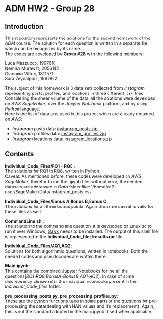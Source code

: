 # ADM HW2 - Group 28

## Introduction
This repository represents the solutions for the second homework of the *ADM* course. The solution for each question is written in a separate file which can be recognized by its name. <br> 
The codes are developed by **Group #28** with the following members:<br>

Luca Mazzucco, 1997610<br>
Nemish Murawat, 2056142<br>
Giacomo Vittori, 1811571<br>
Sara Zeynalpour, 1997862<br>

The subject of this homework is 3 data sets collected from *Instagram* representing posts, profiles, and locations in three different *.csv* files. Considering the sheer volume of the data, all the solutions were developed on *AWS SageMaker*, over the *Jupyter Notebook* platform, and by using *Python* language.<br>
Here is the list of data sets used in this project which are already mounted on *AWS*:
- *Instagram* posts data: [instagram_posts.zip](https://adm2022.s3.amazonaws.com/instagram_posts.zip)
- *Instagram* profiles data: [instagram_profiles.zip](https://adm2022.s3.amazonaws.com/instagram_profiles.zip)
- *Instagram* locations data: [instagram_locations.zip](https://adm2022.s3.amazonaws.com/instagram_locations.zip)


## Contents
**Individual_Code_Files/RQ1 - RQ8** :<br> The solutions for RQ1 to RQ8, written in Python. <br>
Caveat: As mentioned before, these codes were developed on *AWS SageMaker*, therefor to run the .ipynb files without error, the needed datasets are addressed in *Data* folder like: '/home/ec2-user/SageMaker/Data/instagram_posts.csv'. <br>

**Individual_Code_Files/Bonus A,Bonus B,Bonus C**:<br> The solutions for all three bonus points. Again the same caveat is valid for these files as well. <br>

**CommandLine.sh** :<br> The solution to the command line question. It is developed on Linux so to run it over Windows, [Gawk](https://gnuwin32.sourceforge.net/packages/gawk.htm) needs to be installed. The output of this shell file is represented in the **Individual_Code_files/results.rar** file.

**Individual_Code_Files/AQ1,AQ2**:<br> Solutions for both algorithmic questions, written in notebooks. Both the needed codes and pseudocodes are written there. <br>

**Main.ipynb**:<br> This contains the combined Jupyter Notebooks for the all the questions[*RQ1-RQ8*,*BonusA-BonusB*,*AQ1-AQ2*]. In case of some discrepeancy please refer the individual notebooks present in the *Individual_Code_files* folder.

**pre_processing_posts.py,
pre_processing_profiles.py**:<br> These are the python functions used in some parts of the questions for pre-processing the data(dealing with NAN values and it's replacement). Again, this is not the standard adopted in the main.ipynb. Used when applicable.

